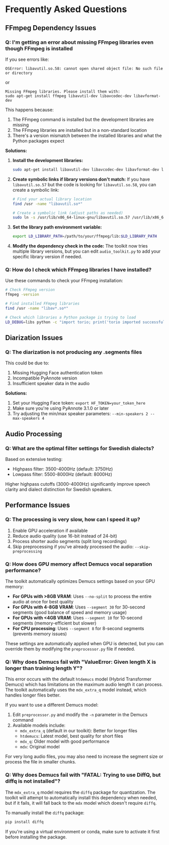 # Frequently Asked Questions

## FFmpeg Dependency Issues

### Q: I'm getting an error about missing FFmpeg libraries even though FFmpeg is installed

If you see errors like:
```
OSError: libavutil.so.58: cannot open shared object file: No such file or directory
```
or
```
Missing FFmpeg libraries. Please install them with:
sudo apt-get install ffmpeg libavutil-dev libavcodec-dev libavformat-dev
```

This happens because:
1. The FFmpeg command is installed but the development libraries are missing
2. The FFmpeg libraries are installed but in a non-standard location
3. There's a version mismatch between the installed libraries and what the Python packages expect

**Solutions:**

1. **Install the development libraries:**
   ```bash
   sudo apt-get install libavutil-dev libavcodec-dev libavformat-dev libavfilter-dev libswscale-dev libswresample-dev
   ```

2. **Create symbolic links if library versions don't match:**
   If you have `libavutil.so.57` but the code is looking for `libavutil.so.58`, you can create a symbolic link:
   ```bash
   # Find your actual library location
   find /usr -name "libavutil.so*"
   
   # Create a symbolic link (adjust paths as needed)
   sudo ln -s /usr/lib/x86_64-linux-gnu/libavutil.so.57 /usr/lib/x86_64-linux-gnu/libavutil.so.58
   ```

3. **Set the library path environment variable:**
   ```bash
   export LD_LIBRARY_PATH=/path/to/your/ffmpeg/lib:$LD_LIBRARY_PATH
   ```

4. **Modify the dependency check in the code:**
   The toolkit now tries multiple library versions, but you can edit `audio_toolkit.py` to add your specific library version if needed.

### Q: How do I check which FFmpeg libraries I have installed?

Use these commands to check your FFmpeg installation:

```bash
# Check FFmpeg version
ffmpeg -version

# Find installed FFmpeg libraries
find /usr -name "libav*.so*"

# Check which libraries a Python package is trying to load
LD_DEBUG=libs python -c "import torio; print('torio imported successfully')"
```

## Diarization Issues

### Q: The diarization is not producing any .segments files

This could be due to:
1. Missing Hugging Face authentication token
2. Incompatible PyAnnote version
3. Insufficient speaker data in the audio

**Solutions:**
1. Set your Hugging Face token: `export HF_TOKEN=your_token_here`
2. Make sure you're using PyAnnote 3.1.0 or later
3. Try adjusting the min/max speaker parameters: `--min-speakers 2 --max-speakers 4`

## Audio Processing

### Q: What are the optimal filter settings for Swedish dialects?

Based on extensive testing:
- Highpass filter: 3500-4000Hz (default: 3750Hz)
- Lowpass filter: 5500-8000Hz (default: 8000Hz)

Higher highpass cutoffs (3000-4000Hz) significantly improve speech clarity and dialect distinction for Swedish speakers.

## Performance Issues

### Q: The processing is very slow, how can I speed it up?

1. Enable GPU acceleration if available
2. Reduce audio quality (use 16-bit instead of 24-bit)
3. Process shorter audio segments (split long recordings)
4. Skip preprocessing if you've already processed the audio: `--skip-preprocessing`

### Q: How does GPU memory affect Demucs vocal separation performance?

The toolkit automatically optimizes Demucs settings based on your GPU memory:

- **For GPUs with >8GB VRAM**: Uses `--no-split` to process the entire audio at once for best quality
- **For GPUs with 4-8GB VRAM**: Uses `--segment 30` for 30-second segments (good balance of speed and memory usage)
- **For GPUs with <4GB VRAM**: Uses `--segment 10` for 10-second segments (memory-efficient but slower)
- **For CPU processing**: Uses `--segment 8` for 8-second segments (prevents memory issues)

These settings are automatically applied when GPU is detected, but you can override them by modifying the `preprocessor.py` file if needed.

### Q: Why does Demucs fail with "ValueError: Given length X is longer than training length Y"?

This error occurs with the default `htdemucs` model (Hybrid Transformer Demucs) which has limitations on the maximum audio length it can process. The toolkit automatically uses the `mdx_extra_q` model instead, which handles longer files better.

If you want to use a different Demucs model:

1. Edit `preprocessor.py` and modify the `-n` parameter in the Demucs command
2. Available models include:
   - `mdx_extra_q` (default in our toolkit): Better for longer files
   - `htdemucs`: Latest model, best quality for short files
   - `mdx_q`: Older model with good performance
   - `mdx`: Original model

For very long audio files, you may also need to increase the segment size or process the file in smaller chunks.

### Q: Why does Demucs fail with "FATAL: Trying to use DiffQ, but diffq is not installed"?

The `mdx_extra_q` model requires the `diffq` package for quantization. The toolkit will attempt to automatically install this dependency when needed, but if it fails, it will fall back to the `mdx` model which doesn't require `diffq`.

To manually install the `diffq` package:

```bash
pip install diffq
```

If you're using a virtual environment or conda, make sure to activate it first before installing the package.
